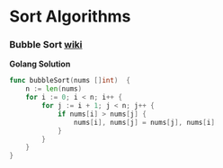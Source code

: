 # Sort Algorithms
### Bubble Sort [wiki](https://en.wikipedia.org/wiki/Bubble_sort)

**Golang Solution**
```go
func bubbleSort(nums []int)  {
	n := len(nums)
	for i := 0; i < n; i++ {
		for j := i + 1; j < n; j++ {
			if nums[i] > nums[j] {
				nums[i], nums[j] = nums[j], nums[i]
			}
		}
	}
}
```